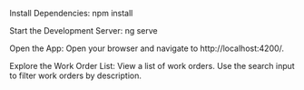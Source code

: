 Install Dependencies: npm install

Start the Development Server: ng serve

Open the App: Open your browser and navigate to http://localhost:4200/.

Explore the Work Order List: View a list of work orders. Use the search input to filter work orders by description.
